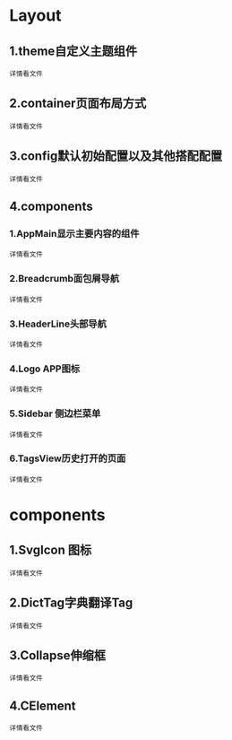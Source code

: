 # Layout

## 1.theme自定义主题组件

```
详情看文件
```

## 2.container页面布局方式

```
详情看文件
```

## 3.config默认初始配置以及其他搭配配置

```
详情看文件
```

## 4.components

### 1.AppMain显示主要内容的组件

```
详情看文件
```

### 2.Breadcrumb面包屑导航

```
详情看文件
```

### 3.HeaderLine头部导航

```
详情看文件
```

### 4.Logo             APP图标

```
详情看文件
```

### 5.Sidebar    侧边栏菜单

```
详情看文件
```

### 6.TagsView历史打开的页面

```
详情看文件
```

# components

## 1.SvgIcon 图标

```
详情看文件
```

## 2.DictTag字典翻译Tag

```
详情看文件
```

## 3.Collapse伸缩框

```
详情看文件
```

## 4.CElement

```
详情看文件
```

